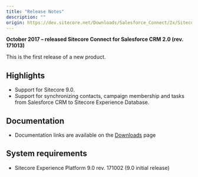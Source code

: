 ```yaml
---
title: "Release Notes"
description: ""
origin: https://dev.sitecore.net/Downloads/Salesforce_Connect/2x/Sitecore_Connect_for_Salesforce_CRM_20/Release_Notes
---
```


**October 2017 – released Sitecore Connect for Salesforce CRM 2.0 (rev. 171013)**

This is the first release of a new product.

## Highlights

-   Support for Sitecore 9.0.
-   Support for synchronizing contacts, campaign membership and tasks from Salesforce CRM to Sitecore Experience Database.

## Documentation

-   Documentation links are available on the [Downloads](/downloads/Salesforce_Connect/2x/Sitecore_Connect_for_Salesforce_CRM_20) page

## System requirements

-   Sitecore Experience Platform 9.0 rev. 171002 (9.0 initial release)